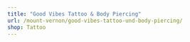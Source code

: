 ```yaml
---
title: "Good Vibes Tattoo & Body Piercing"
url: /mount-vernon/good-vibes-tattoo-und-body-piercing/
shop: Tattoo
---
```

